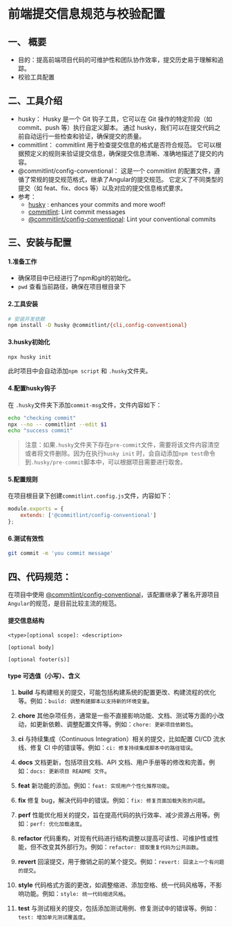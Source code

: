 # 前端提交信息规范与校验配置
## 一、 概要
- 目的：提高前端项目代码的可维护性和团队协作效率，提交历史易于理解和追踪。
- 校验工具配置
## 二、工具介绍
- husky： Husky 是一个 Git 钩子工具，它可以在 Git 操作的特定阶段（如 commit、push 等）执行自定义脚本。
  通过 husky，我们可以在提交代码之前自动运行一些检查和验证，确保提交的质量。
- commitlint： commitlint 用于检查提交信息的格式是否符合规范。 它可以根据预定义的规则来验证提交信息，确保提交信息清晰、准确地描述了提交的内容。
- @commitlint/config-conventional： 这是一个 commitlint 的配置文件，遵循了常规的提交规范格式，继承了Angular的提交规范。
  它定义了不同类型的提交（如 feat、fix、docs 等）以及对应的提交信息格式要求。
- 参考：
    - [husky](https://github.com/typicode/husky#readme) : enhances your commits and more woof!
    - [commitlint](https://github.com/conventional-changelog/commitlint#readme): Lint commit messages
    - [@commitlint/config-conventional](https://github.com/conventional-changelog/commitlint/tree/master/%40commitlint/config-conventional):  Lint your conventional commits
## 三、安装与配置
#### 1.准备工作
- 确保项目中已经进行了npm和git的初始化。
- `pwd` 查看当前路径，确保在项目根目录下
#### 2.工具安装
```bash
# 安装开发依赖
npm install -D husky @commitlint/{cli,config-conventional}
```
#### 3.husky初始化
```bash
npx husky init  
```
此时项目中会自动添加`npm script` 和 `.husky`文件夹。
#### 4.配置husky钩子
在 `.husky`文件夹下添加`commit-msg`文件，文件内容如下：
```bash
echo "checking commit"
npx --no -- commitlint --edit $1
echo "success commit"
```
> 注意：如果`.husky`文件夹下存在`pre-commit`文件，需要将该文件内容清空或者将文件删除。因为在执行`husky init` 时，会自动添加`npm test`命令到`.husky/pre-commit`脚本中，可以根据项目需要进行取舍。
#### 5.配置规则
在项目根目录下创建`commitlint.config.js`文件，内容如下：
```js
module.exports = {
    extends: ['@commitlint/config-conventional']
};
```
#### 6.测试有效性
```bash
git commit -m 'you commit message'
```

## 四、代码规范：
在项目中使用 [@commitlint/config-conventional](https://github.com/conventional-changelog/commitlint/tree/master/%40commitlint/config-conventional)，该配置继承了著名开源项目`Angular`的规范，是目前比较主流的规范。

#### 提交信息结构
```
<type>[optional scope]: <description>

[optional body]

[optional footer(s)]
```
#### type 可选值（小写）、含义
1. **build**
   与构建相关的提交，可能包括构建系统的配置更改、构建流程的优化等。例如：`build: 调整构建脚本以支持新的环境变量`。

2. **chore**
   其他杂项任务，通常是一些不直接影响功能、文档、测试等方面的小改动，如更新依赖、调整配置文件等。例如：`chore: 更新项目依赖包`。

3. **ci**
   与持续集成（Continuous Integration）相关的提交，比如配置 CI/CD 流水线、修复 CI 中的错误等。例如：`ci: 修复持续集成脚本中的路径错误`。

4. **docs**
   文档更新，包括项目文档、API 文档、用户手册等的修改和完善。例如：`docs: 更新项目 README 文件`。

5. **feat**
   新功能的添加。例如：`feat: 实现用户个性化推荐功能`。

6. **fix**
   修复 bug，解决代码中的错误。例如：`fix: 修复页面加载失败的问题`。

7. **perf**
   性能优化相关的提交，旨在提高代码的执行效率、减少资源占用等。例如：`perf: 优化加载速度`。

8. **refactor**
   代码重构，对现有代码进行结构调整以提高可读性、可维护性或性能，但不改变其外部行为。例如：`refactor: 提取重复代码为公共函数`。

9. **revert**
   回滚提交，用于撤销之前的某个提交。例如：`revert: 回滚上一个有问题的提交`。

10. **style**
    代码格式方面的更改，如调整缩进、添加空格、统一代码风格等，不影响功能。例如：`style: 统一代码缩进风格`。

11. **test**
    与测试相关的提交，包括添加测试用例、修复测试中的错误等。例如：`test: 增加单元测试覆盖度`。



